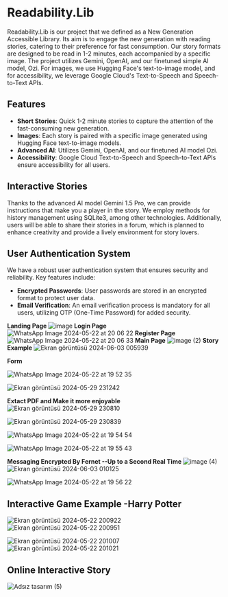 # Readability.Lib

Readability.Lib is our project that we defined as a New Generation Accessible Library. Its aim is to engage the new generation with reading stories, catering to their preference for fast consumption. Our story formats are designed to be read in 1-2 minutes, each accompanied by a specific image. The project utilizes Gemini, OpenAI, and our finetuned simple AI model, Ozi. For images, we use Hugging Face's text-to-image model, and for accessibility, we leverage Google Cloud's Text-to-Speech and Speech-to-Text APIs.

## Features

- **Short Stories**: Quick 1-2 minute stories to capture the attention of the fast-consuming new generation.
- **Images**: Each story is paired with a specific image generated using Hugging Face text-to-image models.
- **Advanced AI**: Utilizes Gemini, OpenAI, and our finetuned AI model Ozi.
- **Accessibility**: Google Cloud Text-to-Speech and Speech-to-Text APIs ensure accessibility for all users.
## Interactive Stories

Thanks to the advanced AI model Gemini 1.5 Pro, we can provide instructions that make you a player in the story. We employ methods for history management using SQLite3, among other technologies. Additionally, users will be able to share their stories in a forum, which is planned to enhance creativity and provide a lively environment for story lovers.


## User Authentication System

We have a robust user authentication system that ensures security and reliability. Key features include:

- **Encrypted Passwords**: User passwords are stored in an encrypted format to protect user data.
- **Email Verification**: An email verification process is mandatory for all users, utilizing OTP (One-Time Password) for added security.

**Landing Page**
![image](https://github.com/ArifKuru/ReadabilityLib/assets/125080971/d42eadb8-fecd-495c-a4da-e410e6b5809d)
**Login Page**
![WhatsApp Image 2024-05-22 at 20 06 22](https://github.com/ArifKuru/ReadabilityLib/assets/125080971/94446d78-bd1b-4a8b-a57c-428c64dda0b1)
**Register Page**
![WhatsApp Image 2024-05-22 at 20 06 33](https://github.com/ArifKuru/ReadabilityLib/assets/125080971/5184c1e9-c6b1-4565-8f69-9e0fe8191155)
**Main Page**
![image (2)](https://github.com/ArifKuru/Readability.Lib/assets/125080971/79e0ddc1-2f72-4ac2-9478-23df5621bd7c)
**Story Example**
![Ekran görüntüsü 2024-06-03 005939](https://github.com/ArifKuru/Readability.Lib/assets/125080971/2510c152-e635-424f-9cea-7d5346051bc1)

**Form**

![WhatsApp Image 2024-05-22 at 19 52 35](https://github.com/ArifKuru/ReadabilityLib/assets/125080971/0aa9a3f0-213c-450f-b982-e78a476c3c56)

![Ekran görüntüsü 2024-05-29 231242](https://github.com/ArifKuru/ReadabilityLib/assets/125080971/df124fe0-ba47-41cd-b95e-1bc567c3f819)

**Extact PDF and Make it more enjoyable**
![Ekran görüntüsü 2024-05-29 230810](https://github.com/ArifKuru/ReadabilityLib/assets/125080971/7ca49a49-bfe2-4d57-9d54-e183512c924c)

![Ekran görüntüsü 2024-05-29 230839](https://github.com/ArifKuru/ReadabilityLib/assets/125080971/f84d9530-f0f7-4ddf-8511-22afa09e80ed)



![WhatsApp Image 2024-05-22 at 19 54 54](https://github.com/ArifKuru/ReadabilityLib/assets/125080971/8a4eeb4d-e052-4408-9954-e9e439b26f7a)


![WhatsApp Image 2024-05-22 at 19 55 43](https://github.com/ArifKuru/ReadabilityLib/assets/125080971/fb1539b2-1ad7-43b0-a897-8acbb2fe4d10)

**Messaging Encrypted By Fernet --Up to a Second Real Time**
![image (4)](https://github.com/ArifKuru/Readability.Lib/assets/125080971/866d4eb5-1ae6-4879-bf7c-43316b96b9e6)
![Ekran görüntüsü 2024-06-03 010125](https://github.com/ArifKuru/Readability.Lib/assets/125080971/880b3006-4b76-45a3-be44-b69a1ba3a0bf)


![WhatsApp Image 2024-05-22 at 19 56 22](https://github.com/ArifKuru/ReadabilityLib/assets/125080971/4706dfcb-1464-44ad-b5cb-8eb3d69bac8f)

## Interactive Game Example -Harry Potter

![Ekran görüntüsü 2024-05-22 200922](https://github.com/ArifKuru/ReadabilityLib/assets/125080971/b1702021-43d6-4605-a8ee-fffb36337f5f)
![Ekran görüntüsü 2024-05-22 200951](https://github.com/ArifKuru/ReadabilityLib/assets/125080971/5f983902-7f15-4a86-a02c-5c8bcbf9dd92)

![Ekran görüntüsü 2024-05-22 201007](https://github.com/ArifKuru/ReadabilityLib/assets/125080971/3178e52a-7f2d-40b3-a55d-232e57a1ecc7)
![Ekran görüntüsü 2024-05-22 201021](https://github.com/ArifKuru/ReadabilityLib/assets/125080971/162a3865-69b5-43b5-ad4d-f16b8b200175)


## Online Interactive Story


![Adsız tasarım (5)](https://github.com/ArifKuru/Readability.Lib/assets/125080971/a3079141-9ee4-48a4-b395-63c6f07fdd80)



